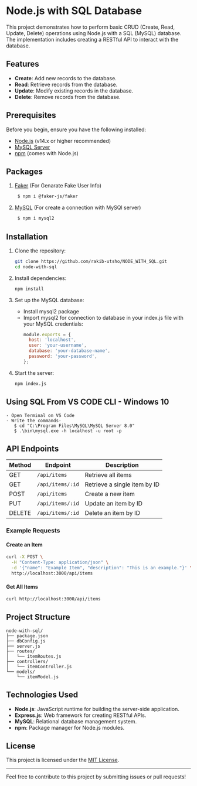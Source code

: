 
# Node.js with SQL Database

This project demonstrates how to perform basic CRUD (Create, Read, Update, Delete) operations using Node.js with a SQL (MySQL) database. The implementation includes creating a RESTful API to interact with the database.

## Features
- **Create**: Add new records to the database.
- **Read**: Retrieve records from the database.
- **Update**: Modify existing records in the database.
- **Delete**: Remove records from the database.

## Prerequisites
Before you begin, ensure you have the following installed:

- [Node.js](https://nodejs.org/) (v14.x or higher recommended)
- [MySQL Server](https://dev.mysql.com/downloads/)
- [npm](https://www.npmjs.com/) (comes with Node.js)

## Packages

1. [Faker](https://www.npmjs.com/package/@faker-js/faker) (For Genarate Fake User Info)
    ```bash
     $ npm i @faker-js/faker   
    ```
2. [MySQL](https://www.npmjs.com/package/mysql2) (For create a connection with MySQl server)
    ```bash
     $ npm i mysql2  
    ```

## Installation

1. Clone the repository:
   ```bash
   git clone https://github.com/rakib-utsho/NODE_WITH_SQL.git
   cd node-with-sql
   ```

2. Install dependencies:
   ```bash
   npm install
   ```

3. Set up the MySQL database:
   - Install mysql2 package
   - Import mysql2 for connection to database in your index.js file with your MySQL credentials:
     ```javascript
     module.exports = {
       host: 'localhost',
       user: 'your-username',
       database: 'your-database-name',
       password: 'your-password',
     };
     ```

4. Start the server:
   ```bash
   npm index.js
   ```
## Using SQL From VS CODE CLI - Windows 10
    - Open Terminal on VS Code
    - Write the commands-
       $ cd "C:\Program Files\MySQL\MySQL Server 8.0"
       $ .\bin\mysql.exe -h localhost -u root -p 


## API Endpoints

| Method | Endpoint       | Description              |
|--------|----------------|--------------------------|
| GET    | `/api/items`   | Retrieve all items       |
| GET    | `/api/items/:id` | Retrieve a single item by ID |
| POST   | `/api/items`   | Create a new item        |
| PUT    | `/api/items/:id` | Update an item by ID     |
| DELETE | `/api/items/:id` | Delete an item by ID     |

### Example Requests

#### Create an Item
```bash
curl -X POST \
  -H "Content-Type: application/json" \
  -d '{"name": "Example Item", "description": "This is an example."}' \
  http://localhost:3000/api/items
```

#### Get All Items
```bash
curl http://localhost:3000/api/items
```

## Project Structure
```
node-with-sql/
├── package.json
├── dbConfig.js
├── server.js
├── routes/
│   └── itemRoutes.js
├── controllers/
│   └── itemController.js
└── models/
    └── itemModel.js
```

## Technologies Used
- **Node.js**: JavaScript runtime for building the server-side application.
- **Express.js**: Web framework for creating RESTful APIs.
- **MySQL**: Relational database management system.
- **npm**: Package manager for Node.js modules.

## License
This project is licensed under the [MIT License](LICENSE).

---

Feel free to contribute to this project by submitting issues or pull requests!
